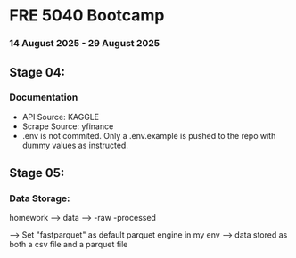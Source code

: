 # FRE 5040 Bootcamp 
### 14 August 2025 - 29 August 2025

## Stage 04:

### Documentation
- API Source: KAGGLE
- Scrape Source: yfinance
- .env is not commited. Only a .env.example is pushed to the repo with dummy values as instructed.

## Stage 05: 

### Data Storage: 

homework --> data --> -raw -processed 

--> Set "fastparquet" as default parquet engine in my env
--> data stored as both a csv file and a parquet file
